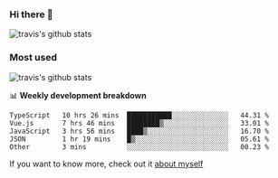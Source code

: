 ### Hi there 👋

<!--
**HondryTravis/HondryTravis** is a ✨ _special_ ✨ repository because its `README.md` (this file) appears on your GitHub profile.

Here are some ideas to get you started:

- 🔭 I’m currently working on ...
- 🌱 I’m currently learning ...
- 👯 I’m looking to collaborate on ...
- 🤔 I’m looking for help with ...
- 💬 Ask me about ...
- 📫 How to reach me: ...
- 😄 Pronouns: ...
- ⚡ Fun fact: ...
-->

![travis's github stats](https://github-readme-stats.vercel.app/api?username=HondryTravis&hide=stars)
### Most used
![travis's github stats](https://github-readme-stats.anuraghazra1.vercel.app/api/top-langs/?username=HondryTravis&layout=compact&hide_title=true)

📊 **Weekly development breakdown**

<!--START_SECTION:waka-->

```text
TypeScript   10 hrs 26 mins  ███████████░░░░░░░░░░░░░░   44.31 %
Vue.js       7 hrs 46 mins   ████████▒░░░░░░░░░░░░░░░░   33.01 %
JavaScript   3 hrs 56 mins   ████▒░░░░░░░░░░░░░░░░░░░░   16.70 %
JSON         1 hr 19 mins    █▒░░░░░░░░░░░░░░░░░░░░░░░   05.61 %
Other        3 mins          ░░░░░░░░░░░░░░░░░░░░░░░░░   00.23 %
```

<!--END_SECTION:waka-->

If you want to know more, check out it [about myself](https://hondrytravis.github.io/)
